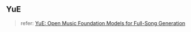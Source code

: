 ## YuE

> refer: [YuE: Open Music Foundation Models for Full-Song Generation](https://map-yue.github.io/)